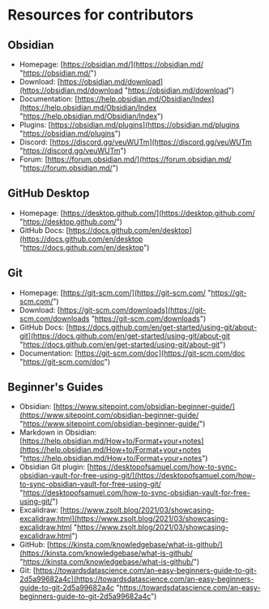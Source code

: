 # Resources for contributors
## Obsidian
- Homepage: [https://obsidian.md/](https://obsidian.md/ "https://obsidian.md/") 
- Download: [https://obsidian.md/download](https://obsidian.md/download "https://obsidian.md/download") 
- Documentation: [https://help.obsidian.md/Obsidian/Index](https://help.obsidian.md/Obsidian/Index "https://help.obsidian.md/Obsidian/Index") 
- Plugins: [https://obsidian.md/plugins](https://obsidian.md/plugins "https://obsidian.md/plugins") 
- Discord: [https://discord.gg/veuWUTm](https://discord.gg/veuWUTm "https://discord.gg/veuWUTm") 
- Forum: [https://forum.obsidian.md/](https://forum.obsidian.md/ "https://forum.obsidian.md/")

## GitHub Desktop
- Homepage: [https://desktop.github.com/](https://desktop.github.com/ "https://desktop.github.com/") 
- GitHub Docs: [https://docs.github.com/en/desktop](https://docs.github.com/en/desktop "https://docs.github.com/en/desktop") 

## Git
- Homepage: [https://git-scm.com/](https://git-scm.com/ "https://git-scm.com/") 
- Download: [https://git-scm.com/downloads](https://git-scm.com/downloads "https://git-scm.com/downloads") 
- GitHub Docs: [https://docs.github.com/en/get-started/using-git/about-git](https://docs.github.com/en/get-started/using-git/about-git "https://docs.github.com/en/get-started/using-git/about-git") 
- Documentation: [https://git-scm.com/doc](https://git-scm.com/doc "https://git-scm.com/doc") 

## Beginner's Guides
- Obsidian: [https://www.sitepoint.com/obsidian-beginner-guide/](https://www.sitepoint.com/obsidian-beginner-guide/ "https://www.sitepoint.com/obsidian-beginner-guide/") 
- Markdown in Obsidian: [https://help.obsidian.md/How+to/Format+your+notes](https://help.obsidian.md/How+to/Format+your+notes "https://help.obsidian.md/How+to/Format+your+notes") 
- Obsidian Git plugin: [https://desktopofsamuel.com/how-to-sync-obsidian-vault-for-free-using-git/](https://desktopofsamuel.com/how-to-sync-obsidian-vault-for-free-using-git/ "https://desktopofsamuel.com/how-to-sync-obsidian-vault-for-free-using-git/") 
- Excalidraw: [https://www.zsolt.blog/2021/03/showcasing-excalidraw.html](https://www.zsolt.blog/2021/03/showcasing-excalidraw.html "https://www.zsolt.blog/2021/03/showcasing-excalidraw.html") 
- GitHub: [https://kinsta.com/knowledgebase/what-is-github/](https://kinsta.com/knowledgebase/what-is-github/ "https://kinsta.com/knowledgebase/what-is-github/") 
- Git: [https://towardsdatascience.com/an-easy-beginners-guide-to-git-2d5a99682a4c](https://towardsdatascience.com/an-easy-beginners-guide-to-git-2d5a99682a4c "https://towardsdatascience.com/an-easy-beginners-guide-to-git-2d5a99682a4c")
